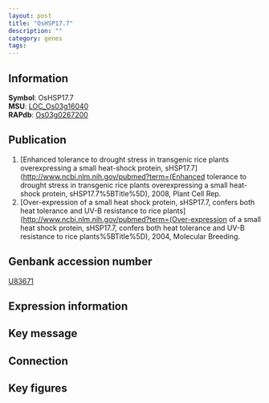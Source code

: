 ```yaml
---
layout: post
title: "OsHSP17.7"
description: ""
category: genes
tags: 
---
```


## Information
__Symbol__: OsHSP17.7  
__MSU__: [LOC_Os03g16040](http://rice.plantbiology.msu.edu/cgi-bin/ORF_infopage.cgi?orf=LOC_Os03g16040)  
__RAPdb__: [Os03g0267200](http://rapdb.dna.affrc.go.jp/viewer/gbrowse_details/irgsp1?name=Os03g0267200)  

## Publication
1. [Enhanced tolerance to drought stress in transgenic rice plants overexpressing a small heat-shock protein, sHSP17.7](http://www.ncbi.nlm.nih.gov/pubmed?term=(Enhanced tolerance to drought stress in transgenic rice plants overexpressing a small heat-shock protein, sHSP17.7%5BTitle%5D), 2008, Plant Cell Rep.
2. [Over-expression of a small heat shock protein, sHSP17.7, confers both heat tolerance and UV-B resistance to rice plants](http://www.ncbi.nlm.nih.gov/pubmed?term=(Over-expression of a small heat shock protein, sHSP17.7, confers both heat tolerance and UV-B resistance to rice plants%5BTitle%5D), 2004, Molecular Breeding.

## Genbank accession number
[U83671](http://www.ncbi.nlm.nih.gov/nuccore/U83671)

## Expression information

## Key message

## Connection

## Key figures


